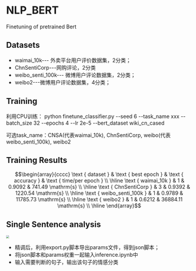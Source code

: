 # NLP_BERT
 Finetuning of pretrained Bert

## Datasets

- waimai_10k--- 外卖平台用户评价数据集，2分类；
- ChnSentiCorp---网购评论，2分类
- weibo_senti_100k--- 微博用户评论数据集，2分类；
- weibo2---微博用户评论数据集，4分类；

## Training

利用CPU训练： python finetune_classifier.py --seed 6 --task_name xxx --batch_size 32 --epochs 4 --lr 2e-5 --bert_dataset wiki_cn_cased



可选task_name：CNSA(代表waimai_10k), ChnSentiCorp, weibo(代表weibo_senti_100k), weibo2



## Training Results

$$\begin{array}{cccc}
\text { dataset } & \text { best epoch } & \text { accuracy } & \text { time/per epoch } \\
\hline \text { waimai_10k } & 1 & 0.9092 & 741.49 \mathrm{s} \\
\hline \text { ChnSentiCorp } & 3 & 0.9392 & 1220.54 \mathrm{s} \\
\hline \text { weibo_senti_100k } & 1 & 0.9789 & 11785.73 \mathrm{s} \\
\hline \text { weibo2 } & 1 & 0.6212 & 36884.11 \mathrm{s} \\
\hline
\end{array}$$





## Single Sentence analysis

<img src="https://github.com/MathewCrespo/NLP_BERT/inference.png" style="zoom:50%;" />





- 精调后，利用export.py脚本导出params文件，得到json脚本；
- 将json脚本和params权重一起输入inference.ipynb中
- 输入需要判断的句子，输出该句子的情感分类